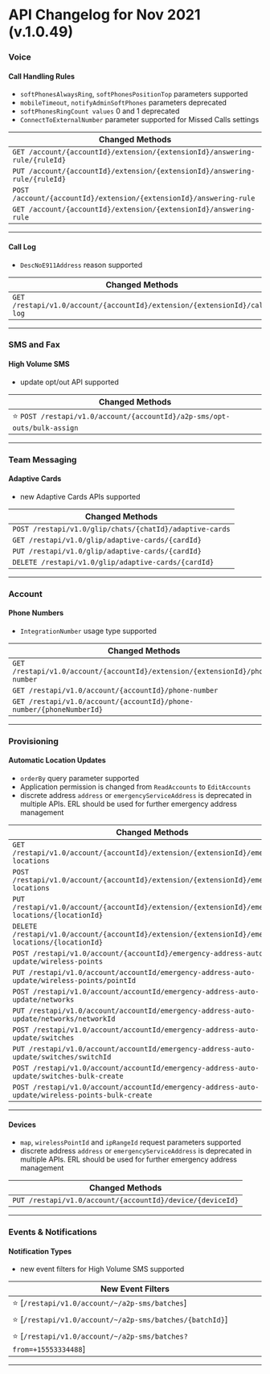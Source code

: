# API Changelog for Nov 2021 (v.1.0.49)

### Voice

#### Call Handling Rules

* `softPhonesAlwaysRing`, `softPhonesPositionTop` parameters supported
* `mobileTimeout`, `notifyAdminSoftPhones` parameters deprecated
* `softPhonesRingCount values` 0 and 1 deprecated
* `ConnectToExternalNumber` parameter supported for Missed Calls settings

|Changed Methods|
|-----------|
| `GET /account/{accountId}/extension/{extensionId}/answering-rule/{ruleId}`|
| `PUT /account/{accountId}/extension/{extensionId}/answering-rule/{ruleId}`|
| `POST /account/{accountId}/extension/{extensionId}/answering-rule`|
| `GET /account/{accountId}/extension/{extensionId}/answering-rule`|

---

#### Call Log

* `DescNoE911Address` reason supported

|Changed Methods|
|-----------|
| `GET /restapi/v1.0/account/{accountId}/extension/{extensionId}/call-log`|

---

### SMS and Fax

#### High Volume SMS

* update opt/out API supported

|Changed Methods|
|-----------|
|⭐ `POST /restapi/v1.0/account/{accountId}/a2p-sms/opt-outs/bulk-assign`|

---

### Team Messaging

#### Adaptive Cards

* new Adaptive Cards APIs supported

|Changed Methods|
|-----------|
| `POST /restapi/v1.0/glip/chats/{chatId}/adaptive-cards`|
| `GET /restapi/v1.0/glip/adaptive-cards/{cardId}`|
| `PUT /restapi/v1.0/glip/adaptive-cards/{cardId}`|
| `DELETE /restapi/v1.0/glip/adaptive-cards/{cardId}`|

---

### Account

#### Phone Numbers

* `IntegrationNumber` usage type supported

|Changed Methods|
|-----------|
| `GET /restapi/v1.0/account/{accountId}/extension/{extensionId}/phone-number`|
| `GET /restapi/v1.0/account/{accountId}/phone-number`|
| `GET /restapi/v1.0/account/{accountId}/phone-number/{phoneNumberId}`|

---

### Provisioning

#### Automatic Location Updates

* `orderBy` query parameter supported
* Application permission is changed from `ReadAccounts` to `EditAccounts`
* discrete address `address` or `emergencyServiceAddress` is deprecated in multiple APIs. ERL should be used for further emergency address management

|Changed Methods|
|-----------|
| `GET /restapi/v1.0/account/{accountId}/extension/{extensionId}/emergency-locations`|
| `POST /restapi/v1.0/account/{accountId}/extension/{extensionId}/emergency-locations`|
| `PUT /restapi/v1.0/account/{accountId}/extension/{extensionId}/emergency-locations/{locationId}`|
| `DELETE /restapi/v1.0/account/{accountId}/extension/{extensionId}/emergency-locations/{locationId}`|
| `POST /restapi/v1.0/account/{accountId}/emergency-address-auto-update/wireless-points`|
| `PUT /restapi/v1.0/account/accountId/emergency-address-auto-update/wireless-points/pointId`|
| `POST /restapi/v1.0/account/accountId/emergency-address-auto-update/networks`|
| `PUT /restapi/v1.0/account/accountId/emergency-address-auto-update/networks/networkId`|
| `POST /restapi/v1.0/account/accountId/emergency-address-auto-update/switches`|
| `PUT /restapi/v1.0/account/accountId/emergency-address-auto-update/switches/switchId`|
| `POST /restapi/v1.0/account/accountId/emergency-address-auto-update/switches-bulk-create`|
| `POST /restapi/v1.0/account/accountId/emergency-address-auto-update/wireless-points-bulk-create`|

---

#### Devices

* `map`, `wirelessPointId` and `ipRangeId` request parameters supported
* discrete address `address` or `emergencyServiceAddress` is deprecated in multiple APIs. ERL should be used for further emergency address management

|Changed Methods|
|-----------|
| `PUT /restapi/v1.0/account/{accountId}/device/{deviceId}`|

---

### Events & Notifications

#### Notification Types

* new event filters for High Volume SMS supported

|New Event Filters|
|---------------------|
|⭐️ [`/restapi/v1.0/account/~/a2p-sms/batches`]|
|⭐️ [`/restapi/v1.0/account/~/a2p-sms/batches/{batchId}`]|
|⭐️ [`/restapi/v1.0/account/~/a2p-sms/batches?from=+15553334488`]|

---